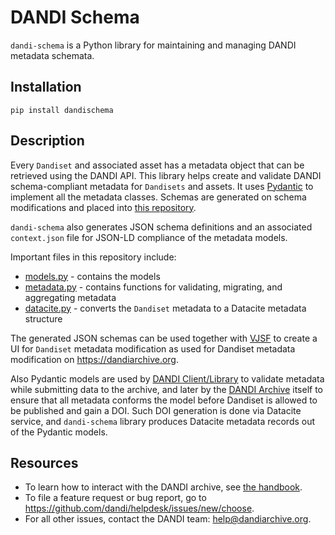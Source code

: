 # DANDI Schema

`dandi-schema` is a Python library for maintaining and managing DANDI metadata schemata.

## Installation

`pip install dandischema`

## Description

Every `Dandiset` and associated asset has a metadata object that can be retrieved using
the DANDI API. This library helps create and validate DANDI schema-compliant metadata for `Dandisets`
and assets. It uses [Pydantic](https://github.com/samuelcolvin/pydantic) to implement
all the metadata classes. Schemas are generated on schema modifications and placed into
[this repository](https://github.com/dandi/schema/tree/master/releases).

`dandi-schema` also generates JSON schema definitions and an associated `context.json`
file for JSON-LD compliance of the metadata models.

Important files in this repository include:
- [models.py](./dandischema/models.py) - contains the models
- [metadata.py](./dandischema/metadata.py) - contains functions for validating, migrating, and aggregating metadata
- [datacite.py](./dandischema/datacite.py) - converts the `Dandiset` metadata to a Datacite metadata structure

The generated JSON schemas can be used together with
[VJSF](https://koumoul-dev.github.io/vuetify-jsonschema-form/latest/) to create a UI
for `Dandiset` metadata modification as used for Dandiset metadata modification on https://dandiarchive.org.

Also Pydantic models are used by [DANDI Client/Library](https://github.com/dandi/dandi-cli) to validate
metadata while submitting data to the archive, and later by the [DANDI Archive](https://github.com/dandi/dandi-archive) itself to ensure
that all metadata conforms the model before Dandiset is allowed to be published and gain a DOI.
Such DOI generation is done via Datacite service, and `dandi-schema` library produces Datacite metadata records
out of the Pydantic models.

## Resources

* To learn how to interact with the DANDI archive,
see [the handbook](https://www.dandiarchive.org/handbook/).
* To file a feature request or bug report, go to https://github.com/dandi/helpdesk/issues/new/choose.
* For all other issues, contact the DANDI team: help@dandiarchive.org.
